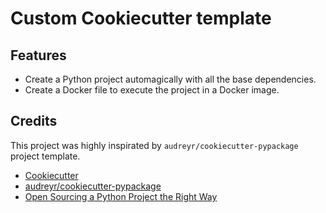 # Custom Cookiecutter template

## Features

* Create a Python project automagically with all the base dependencies.
* Create a Docker file to execute the project in a Docker image.

## Credits

This project was highly inspirated by `audreyr/cookiecutter-pypackage` project template.

* [Cookiecutter](https://github.com/audreyr/cookiecutter)
* [audreyr/cookiecutter-pypackage](https://github.com/audreyr/cookiecutter-pypackage)
* [Open Sourcing a Python Project the Right Way](https://jeffknupp.com/blog/2013/08/16/open-sourcing-a-python-project-the-right-way/)